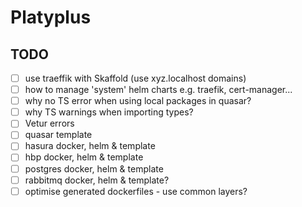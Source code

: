 # Platyplus

## TODO

- [ ] use traeffik with Skaffold (use xyz.localhost domains)
- [ ] how to manage 'system' helm charts e.g. traefik, cert-manager...
- [ ] why no TS error when using local packages in quasar?
- [ ] why TS warnings when importing types?
- [ ] Vetur errors
- [ ] quasar template
- [ ] hasura docker, helm & template
- [ ] hbp docker, helm & template
- [ ] postgres docker, helm & template
- [ ] rabbitmq docker, helm & template?
- [ ] optimise generated dockerfiles - use common layers?
